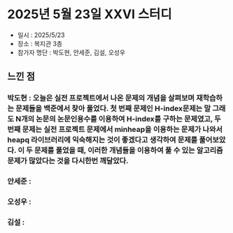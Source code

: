 # 2025년 5월 23일 XXVI 스터디

- 일시 : 2025/5/23
- 장소 : 복지관 3층
- 참가자 명단 : 박도현, 안세준, 김설, 오성우

## 느낀 점

### 박도현 : 오늘은 실전 프로젝트에서 나온 문제의 개념을 살펴보며 재학습하는 문제들을 백준에서 찾아 풀었다. 첫 번째 문제인 H-index문제는 말 그래도 N개의 논문의 논문인용수를 이용하여 H-index를 구하는 문제였고, 두 번째 문제는 실전 프로젝트 문제에서 minheap을 이용하는 문제가 나와서 heapq 라이브러리에 익숙해지는 것이 좋겠다고 생각하여 문제를 풀어보았다. 이 두 문제를 풀었을 때, 이러한 개념들을 이용하여 풀 수 있는 알고리즘 문제가 많았다는 것을 다시한번 깨달았다.

### 안세준 : 

### 오성우 : 

### 김설 : 
